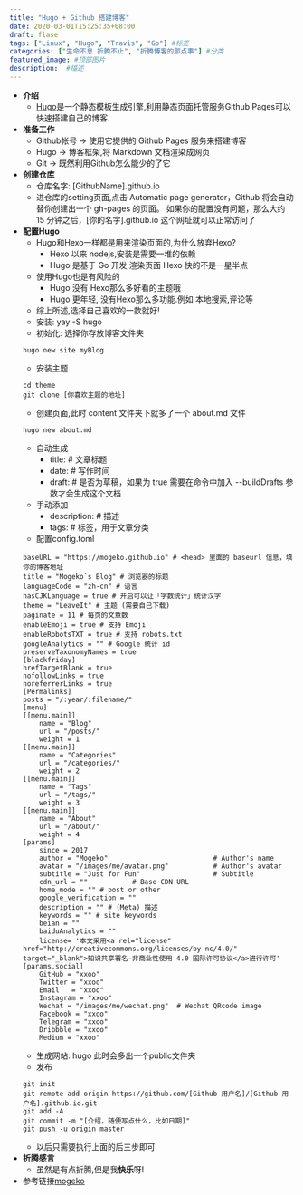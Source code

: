 ```yaml
---
title: "Hugo + Github 搭建博客"
date: 2020-03-01T15:25:35+08:00
draft: flase
tags: ["Linux", "Hugo", "Travis", "Go"] #标签
categories: ["生命不息 折腾不止", "折腾博客的那点事"] #分类
featured_image: #顶部图片
description:  #描述
---
```

- **介绍**
    * [Hugo](https://github.com/gohugoio/hugo)是一个静态模板生成引擎,利用静态页面托管服务Github Pages可以快速搭建自己的博客.
- **准备工作**
    * Github帐号 -> 使用它提供的 Github Pages 服务来搭建博客
    * Hugo -> 博客框架,将 Markdown 文档渲染成网页
    * Git -> 既然利用Github怎么能少的了它
- **创建仓库**
    * 仓库名字: [GithubName].github.io
    * 进仓库的setting页面,点击 Automatic page generator，Github 将会自动替你创建出一个 gh-pages 的页面。 如果你的配置没有问题，那么大约 15 分钟之后，[你的名字].github.io 这个网址就可以正常访问了
- **配置Hugo**
    * Hugo和Hexo一样都是用来渲染页面的,为什么放弃Hexo?
        + Hexo 以来 nodejs,安装是需要一堆的依赖
        + Hugo 是基于 Go 开发,渲染页面 Hexo 快的不是一星半点
    * 使用Hugo也是有风险的
        + Hugo 没有 Hexo那么多好看的主题哦
        + Hugo 更年轻, 没有Hexo那么多功能.例如 本地搜索,评论等
    * 综上所述,选择自己喜欢的一款就好!
    * 安装: yay -S hugo
    * 初始化: 选择你存放博客文件夹
    ~~~shell
    hugo new site myBlog
    ~~~
    * 安装主题
    ~~~shell
    cd theme
    git clone [你喜欢主题的地址]
    ~~~
    * 创建页面,此时 content 文件夹下就多了一个 about.md 文件
    ~~~shell
    hugo new about.md
    ~~~
    * 自动生成
        + title: # 文章标题
        + date: # 写作时间
        + draft: # 是否为草稿，如果为 true 需要在命令中加入 --buildDrafts 参数才会生成这个文档
    * 手动添加
        + description: # 描述
        + tags: # 标签，用于文章分类
    * 配置config.toml
    ~~~shell
    baseURL = "https://mogeko.github.io" # <head> 里面的 baseurl 信息，填你的博客地址
    title = "Mogeko`s Blog" # 浏览器的标题
    languageCode = "zh-cn" # 语言
    hasCJKLanguage = true # 开启可以让「字数统计」统计汉字
    theme = "LeaveIt" # 主题 (需要自己下载)
    paginate = 11 # 每页的文章数
    enableEmoji = true # 支持 Emoji
    enableRobotsTXT = true # 支持 robots.txt
    googleAnalytics = "" # Google 统计 id
    preserveTaxonomyNames = true
    [blackfriday]
    hrefTargetBlank = true
    nofollowLinks = true
    noreferrerLinks = true
    [Permalinks]
    posts = "/:year/:filename/"
    [menu]
    [[menu.main]]
        name = "Blog"
        url = "/posts/"
        weight = 1
    [[menu.main]]
        name = "Categories"
        url = "/categories/"
        weight = 2
    [[menu.main]]
        name = "Tags"
        url = "/tags/"
        weight = 3
    [[menu.main]]
        name = "About"
        url = "/about/"
        weight = 4
    [params]
        since = 2017
        author = "Mogeko"                          # Author's name
        avatar = "/images/me/avatar.png"           # Author's avatar
        subtitle = "Just for Fun"                  # Subtitle
        cdn_url = ""           # Base CDN URL
        home_mode = "" # post or other
        google_verification = ""
        description = "" # (Meta) 描述
        keywords = "" # site keywords
        beian = ""
        baiduAnalytics = ""
        license= '本文采用<a rel="license" href="http://creativecommons.org/licenses/by-nc/4.0/" target="_blank">知识共享署名-非商业性使用 4.0 国际许可协议</a>进行许可'
    [params.social]
        GitHub = "xxoo"
        Twitter = "xxoo"
        Email   = "xxoo"
        Instagram = "xxoo"
        Wechat = "/images/me/wechat.png"  # Wechat QRcode image
        Facebook = "xxoo"
        Telegram = "xxoo"
        Dribbble = "xxoo"
        Medium = "xxoo"
    ~~~
    * 生成网站: hugo 此时会多出一个public文件夹
    * 发布
    ~~~shell
    git init
    git remote add origin https://github.com/[Github 用户名]/[Github 用户名].github.io.git
    git add -A
    git commit -m "[介绍，随便写点什么，比如日期]"
    git push -u origin master
    ~~~
    * 以后只需要执行上面的后三步即可
- **折腾感言**
    * 虽然是有点折腾,但是我**快乐**呀!
- 参考链接[mogeko](https://mogeko.me/2018/018/)


